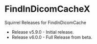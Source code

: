 # FindInDicomCacheX
Squirrel Releases for FindInDicomCache

* Release v5.9.0 - Initial release.
* Release v6.0.0 - Full Release from beta.
